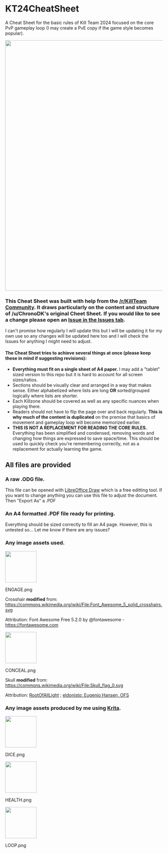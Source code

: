 # KT24CheatSheet

A Cheat Sheet for the basic rules of Kill Team 2024 focused on the core PvP gameplay loop (I may create a PvE copy if the game style becomes popular).

<img src="https://github.com/user-attachments/assets/87d18b45-1644-4808-a5ba-fac6d6d4d2d4" width="800">

### This Cheat Sheet was built with help from the [/r/KillTeam Community](https://www.reddit.com/r/killteam/). It draws particularly on the content and structure of /u/ChronoDK's original Cheet Sheet. If you would like to see a change please open an [Issue in the Issues tab](https://github.com/krones9000/KT24CheatSheet/issues). 

I can't promise how regularly I will update this but I will be updating it for my own use so any changes will be updated here too and I will check the Issues for anything I might need to adjust.

#### The Cheat Sheet tries to achieve several things at once (please keep these in mind if suggesting revisions):

* **Everything must fit on a single sheet of A4 paper.** I may add a "tablet" sized version to this repo but it is hard to account for all screen sizes/ratios.
* Sections should be visually clear and arranged in a way that makes sense. Either alphabetized where lists are long **OR** sorted/grouped logically where lists are shorter.
* Each Killzone should be covered as well as any specific nuances when playing there.
* Readers should not have to flip the page over and back regularly. **This is why much of the content is duplicated** on the premise that basics of movement and gameplay loop will become memorized earlier.
* **THIS IS NOT A REPLACEMENT FOR READING THE CORE RULES.** Everything has been simplified and condensed, removing words and changing how things are expressed to save space/time. This should be used to quickly check you're remembering correctly, not as a replacement for actually learning the game.

## All files are provided

### A raw .ODG file. 
This file can be opened with [LibreOffice Draw](https://www.libreoffice.org/discover/draw) which is a free editting tool. If you want to change anything you can use this file to adjust the document. Then "Export As" a .PDF

### An A4 formatted .PDF file ready for printing. 
Everything should be sized correctly to fill an A4 page. However, this is untested so... Let me know if there are any issues?

### Any image assets used. 

<img src="https://github.com/user-attachments/assets/e69e12ba-876d-4893-bcbb-8878c028659d" width="100">

ENGAGE.png

Crosshair **modified** from: https://commons.wikimedia.org/wiki/File:Font_Awesome_5_solid_crosshairs.svg

Attribution: Font Awesome Free 5.2.0 by @fontawesome - https://fontawesome.com

<img src="https://github.com/user-attachments/assets/403054da-0bff-4eb3-b779-2e20e5f0e3b2" width="100">

CONCEAL.png 

Skull **modified** from: https://commons.wikimedia.org/wiki/File:Skull_flag_0.svg

Attribution: [RootOfAllLight](https://commons.wikimedia.org/wiki/User:RootOfAllLight) ; [eldonisto: Eugenio Hansen, OFS](https://commons.wikimedia.org/wiki/User:Eugenio_Hansen,_OFS)

### Any image assets produced by me using [Krita](https://krita.org/en/).

<img src="https://github.com/user-attachments/assets/fb3e8691-67b4-4631-89b1-6a29d3b465cd" width="100">

DICE.png

<img src="https://github.com/user-attachments/assets/a2a6bea4-cced-4e31-ad79-eba1b03ff6ee" width="100">

HEALTH.png

<img src="https://github.com/user-attachments/assets/b4682bdf-d802-4824-952d-f79917d42f06" width="100">

LOOP.png





















